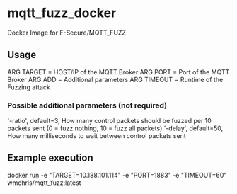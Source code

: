 # mqtt_fuzz_docker
Docker Image for F-Secure/MQTT_FUZZ

## Usage
ARG TARGET = HOST/IP of the MQTT Broker
ARG PORT = Port of the MQTT Broker
ARG ADD = Additional parameters
ARG TIMEOUT = Runtime of the Fuzzing attack


### Possible additional parameters (not required)
'-ratio', default=3, How many control packets should be fuzzed per 10 packets sent (0 = fuzz nothing, 10 = fuzz all packets)
'-delay', default=50, How many milliseconds to wait between control packets sent

## Example execution
docker run -e "TARGET=10.188.101.114" -e "PORT=1883" -e "TIMEOUT=60" wmchris/mqtt_fuzz:latest
